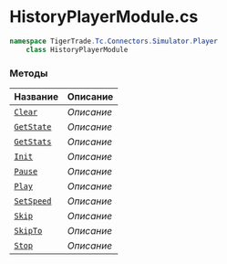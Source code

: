 
# HistoryPlayerModule.cs
```csharp
namespace TigerTrade.Tc.Connectors.Simulator.Player  
    class HistoryPlayerModule
```

### Методы
| Название | Описание |
| --- | --- |
| [`Clear`](./Методы/Clear.md) | *Описание* |
| [`GetState`](./Методы/GetState.md) | *Описание* |
| [`GetStats`](./Методы/GetStats.md) | *Описание* |
| [`Init`](./Методы/Init.md) | *Описание* |
| [`Pause`](./Методы/Pause.md) | *Описание* |
| [`Play`](./Методы/Play.md) | *Описание* |
| [`SetSpeed`](./Методы/SetSpeed.md) | *Описание* |
| [`Skip`](./Методы/Skip.md) | *Описание* |
| [`SkipTo`](./Методы/SkipTo.md) | *Описание* |
| [`Stop`](./Методы/Stop.md) | *Описание* |
